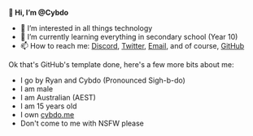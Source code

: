 **👋 Hi, I’m @Cybdo**
- 👀 I’m interested in all things technology
- 🌱 I’m currently learning everything in secondary school (Year 10)
- 📫 How to reach me: [Discord](https://discord.com/users/810683600612884520), [Twitter](https://twitter.com/@cybdo6236), [Email](mailto://contact@cybdo.me), and of course, [GitHub](https://github.com/cybdo)

Ok that's GitHub's template done, here's a few more bits about me:
- I go by Ryan and Cybdo (Pronounced Sigh-b-do)
- I am male
- I am Australian (AEST)
- I am 15 years old
- I own [cybdo.me](https://cybdo.me)
- Don't come to me with NSFW please
